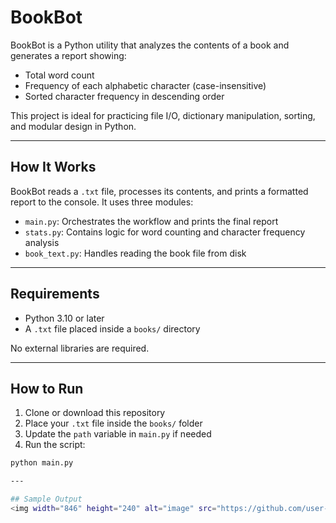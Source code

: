 # BookBot

BookBot is a Python utility that analyzes the contents of a book and generates a report showing:

- Total word count  
- Frequency of each alphabetic character (case-insensitive)  
- Sorted character frequency in descending order  

This project is ideal for practicing file I/O, dictionary manipulation, sorting, and modular design in Python.

---

## How It Works

BookBot reads a `.txt` file, processes its contents, and prints a formatted report to the console. It uses three modules:

- `main.py`: Orchestrates the workflow and prints the final report  
- `stats.py`: Contains logic for word counting and character frequency analysis  
- `book_text.py`: Handles reading the book file from disk  

---

## Requirements

- Python 3.10 or later  
- A `.txt` file placed inside a `books/` directory  

No external libraries are required.

---

## How to Run

1. Clone or download this repository  
2. Place your `.txt` file inside the `books/` folder  
3. Update the `path` variable in `main.py` if needed  
4. Run the script:

```bash
python main.py

---

## Sample Output
<img width="846" height="240" alt="image" src="https://github.com/user-attachments/assets/3393993b-7704-44af-b4ae-b4471f12f366" />
